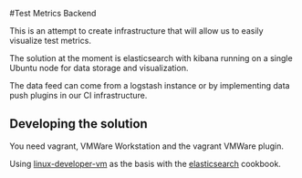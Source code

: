 #Test Metrics Backend

This is an attempt to create infrastructure that will allow us to easily visualize test metrics.

The solution at the moment is elasticsearch with kibana running on a single Ubuntu node for data storage and visualization.

The data feed can come from a logstash instance or by implementing data push plugins in our CI infrastructure.


## Developing the solution

You need vagrant, VMWare Workstation and the vagrant VMWare plugin.

Using [linux-developer-vm](https://github.com/Zuehlke/linux-developer-vm) as the basis with the [elasticsearch](https://github.com/elastic/cookbook-elasticsearch) cookbook.
